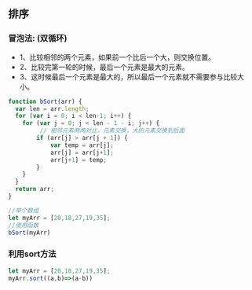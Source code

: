 ## 排序

### 冒泡法:   (双循环)

- 1、比较相邻的两个元素，如果前一个比后一个大，则交换位置。
- 2、比较完第一轮的时候，最后一个元素是最大的元素。
- 3、这时候最后一个元素是最大的，所以最后一个元素就不需要参与比较大小。

```js
function bSort(arr) {
  var len = arr.length;
  for (var i = 0; i < len-1; i++) {
    for (var j = 0; j < len - 1 - i; j++) {
         // 相邻元素两两对比，元素交换，大的元素交换到后面
        if (arr[j] > arr[j + 1]) {
            var temp = arr[j];
            arr[j] = arr[j+1];
            arr[j+1] = temp;
        }
    }
  }
  return arr;
}

//举个数组
let myArr = [20,18,27,19,35];
//使用函数
bSort(myArr)
```



### 利用sort方法

```js
let myArr = [20,18,27,19,35];
myArr.sort((a,b)=>(a-b))
```

